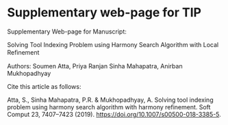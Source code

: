 # Supplementary web-page for TIP
Supplementary Web-page for Manuscript:

Solving Tool Indexing Problem using Harmony Search Algorithm with Local Reﬁnement

Authors: Soumen Atta, Priya Ranjan Sinha Mahapatra, Anirban Mukhopadhyay

Cite this article as follows: 

Atta, S., Sinha Mahapatra, P.R. & Mukhopadhyay, A. Solving tool indexing problem using harmony search algorithm with harmony refinement. Soft Comput 23, 7407–7423 (2019). https://doi.org/10.1007/s00500-018-3385-5.
